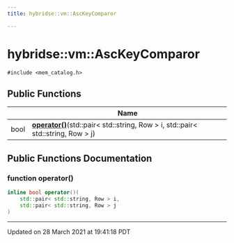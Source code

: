 ```yaml
---
title: hybridse::vm::AscKeyComparor

---
```


# hybridse::vm::AscKeyComparor




`#include <mem_catalog.h>`

## Public Functions

|                | Name           |
| -------------- | -------------- |
| bool | **[operator()](/hybridse/usage/api/markdown/Classes/structhybridse_1_1vm_1_1_asc_key_comparor.md#function-operator())**(std::pair< std::string, Row > i, std::pair< std::string, Row > j) |

## Public Functions Documentation

### function operator()

```cpp
inline bool operator()(
    std::pair< std::string, Row > i,
    std::pair< std::string, Row > j
)
```


-------------------------------

Updated on 28 March 2021 at 19:41:18 PDT